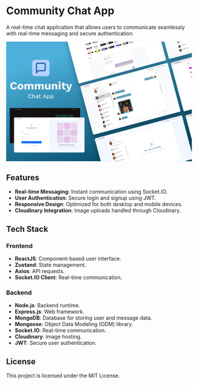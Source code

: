 # Community Chat App

A real-time chat application that allows users to communicate seamlessly with real-time messaging and secure authentication.

![Imagem do Projeto](./src//assets//Community.png)

## Features

- **Real-time Messaging**: Instant communication using Socket.IO.
- **User Authentication**: Secure login and signup using JWT.
- **Responsive Design**: Optimized for both desktop and mobile devices.
- **Cloudinary Integration**: Image uploads handled through Cloudinary.

## Tech Stack

### Frontend
- **ReactJS**: Component-based user interface.
- **Zustand**: State management.
- **Axios**: API requests.
- **Socket.IO Client**: Real-time communication.

### Backend
- **Node.js**: Backend runtime.
- **Express.js**: Web framework.
- **MongoDB**: Database for storing user and message data.
- **Mongoose**: Object Data Modeling (ODM) library.
- **Socket.IO**: Real-time communication.
- **Cloudinary**: Image hosting.
- **JWT**: Secure user authentication.

## License

This project is licensed under the MIT License.
